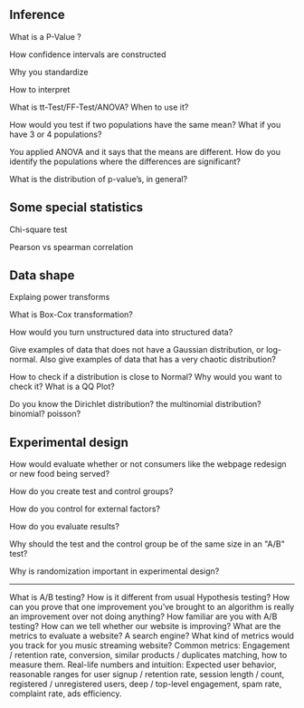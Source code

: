 
## Inference

What is a P-Value ?



How confidence intervals are constructed



Why you standardize



How to interpret




What is tt-Test/FF-Test/ANOVA? When to use it?



How would you test if two populations have the same mean? What if you have 3 or 4 populations?




You applied ANOVA and it says that the means are different. How do you identify the populations where the differences are significant?




What is the distribution of p-value’s, in general?




## Some special statistics

Chi-square test



Pearson vs spearman correlation



## Data shape

Explaing power transforms



What is Box-Cox transformation? 



How would you turn unstructured data into structured data?


Give examples of data that does not have a Gaussian distribution, or log-normal. Also give examples of data that has a very chaotic distribution?



How to check if a distribution is close to Normal? Why would you want to check it? What is a QQ Plot?


Do you know the Dirichlet distribution? the multinomial distribution? binomial? poisson?



## Experimental design

How would evaluate whether or not consumers like the webpage redesign or new food being served?



How do you create test and control groups?



How do you control for external factors?



How do you evaluate results?



Why should the test and the control group be of the same size in an "A/B" test?



Why is randomization important in experimental design?



---------
What is A/B testing? How is it different from usual Hypothesis testing?
How can you prove that one improvement you’ve brought to an algorithm is really an improvement over not doing anything? How familiar are you with A/B testing?
How can we tell whether our website is improving?
What are the metrics to evaluate a website? A search engine?
What kind of metrics would you track for you music streaming website?
Common metrics: Engagement / retention rate, conversion, similar products / duplicates matching, how to measure them.
Real-life numbers and intuition: Expected user behavior, reasonable ranges for user signup / retention rate, session length / count, registered / unregistered users, deep / top-level engagement, spam rate, complaint rate, ads efficiency.
